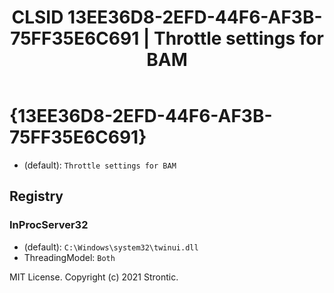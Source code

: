 ﻿---
title: "CLSID 13EE36D8-2EFD-44F6-AF3B-75FF35E6C691 | Throttle settings for BAM"
excerpt: What is COM-Object CLSID 13EE36D8-2EFD-44F6-AF3B-75FF35E6C691?
---

# {13EE36D8-2EFD-44F6-AF3B-75FF35E6C691}

* (default): `Throttle settings for BAM`

## Registry


### InProcServer32

* (default): `C:\Windows\system32\twinui.dll`
* ThreadingModel: `Both`

MIT License. Copyright (c) 2021 Strontic.


